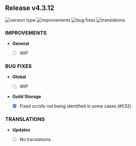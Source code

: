 ## Release v4.3.12

![version type](https://img.shields.io/badge/version-beta-yellow.svg?style=flat-square)
![improvements](https://img.shields.io/badge/improvements-0-green.svg?style=flat-square)
![bug fixes](https://img.shields.io/badge/bug%20fixes-1-red.svg?style=flat-square)
![translations](https://img.shields.io/badge/translations-0-blue.svg?style=flat-square)

### IMPROVEMENTS

- **General**
  
  - [ ] WIP

### BUG FIXES
- **Global**

  - [ ] WIP

 - **Guild Storage**

   - [X] Fixed scrolls not being identified in some cases (#532)

### TRANSLATIONS

- **Updates**

  - [ ] No translations.
